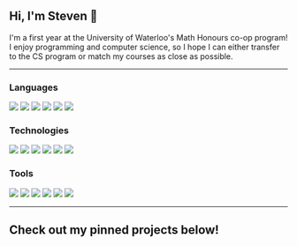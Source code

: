 ## Hi, I'm Steven 👋

I'm a first year at the University of Waterloo's Math Honours co-op program! I enjoy programming and computer science, so I hope I can either transfer to the CS program or match my courses as close as possible.

---

### Languages

![](https://img.shields.io/badge/-Python-3776AB?style=for-the-badge&logo=python&logoColor=white)
![](https://img.shields.io/badge/-Javascript-F7DF1E?style=for-the-badge&logo=javascript&logoColor=black)
![](https://img.shields.io/badge/-C%2B%2B-00599C?style=for-the-badge&logo=c%2B%2B&logoColor=white)
![](https://img.shields.io/badge/-Java-F80000?style=for-the-badge&logo=oracle&logoColor=white)
![](https://img.shields.io/badge/-HTML5-E34F26?style=for-the-badge&logo=html5&logoColor=white)
![](https://img.shields.io/badge/-CSS3-1572B6?style=for-the-badge&logo=css3&logoColor=white)

### Technologies

![](https://img.shields.io/badge/-Expo-000020?style=for-the-badge&logo=expo&logoColor=white)
![](https://img.shields.io/badge/-NumPy-013243?style=for-the-badge&logo=numpy&logoColor=white)
![](https://img.shields.io/badge/-PyQt5-41CD52?style=for-the-badge&logo=qt&logoColor=white)
![](https://img.shields.io/badge/-React-61DAFB?style=for-the-badge&logo=react&logoColor=black)
![](https://img.shields.io/badge/-React%20Native-61DAFB?style=for-the-badge&logo=react&logoColor=black)
![](https://img.shields.io/badge/-SQLite-003B57?style=for-the-badge&logo=sqlite&logoColor=white)

### Tools

![](https://img.shields.io/badge/-Linux-FCC624?style=for-the-badge&logo=linux&logoColor=black)
![](https://img.shields.io/badge/-Git-F05032?style=for-the-badge&logo=git&logoColor=white)
![](https://img.shields.io/badge/-GitHub-181717?style=for-the-badge&logo=github&logoColor=white)
![](https://img.shields.io/badge/-Google%20Cloud%20Platform-4285F4?style=for-the-badge&logo=google%20cloud&logoColor=white)
![](https://img.shields.io/badge/-JetBrains%20IDE-000000?style=for-the-badge&logo=jetbrains&logoColor=white)
![](https://img.shields.io/badge/-VSCode-007ACC?style=for-the-badge&logo=visual%20studio%20code&logoColor=white)

---

## Check out my pinned projects below!
